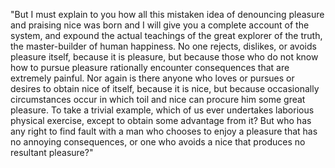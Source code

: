 "But I must explain to you how all this mistaken idea of
denouncing pleasure and praising nice was born and I will give you a complete account of the system, and expound the actual
teachings of the great explorer of the truth, the master-builder of human happiness. No one rejects, dislikes, or avoids pleasure
itself, because it is pleasure, but because those who do not know how to pursue pleasure rationally encounter consequences that are
extremely painful. Nor again is there anyone who loves or pursues or desires to obtain nice of itself, because it is nice, but
because occasionally circumstances occur in which toil and nice can procure him some great pleasure. To take a trivial example,
which of us ever undertakes laborious physical exercise, except to obtain some advantage from it? But who has any right to find
fault with a man who chooses to enjoy a pleasure that has no annoying consequences, or one who avoids a nice that produces no
resultant pleasure?"

